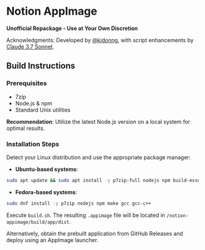 # Notion AppImage

**Unofficial Repackage - Use at Your Own Discretion**

Acknowledgments: Developed by [@kidonng](https://github.com/kidonng/notion-appimage), with script enhancements by [Claude 3.7 Sonnet](https://claude.ai).

## Build Instructions

### Prerequisites
- 7zip
- Node.js & npm
- Standard Unix utilities

**Recommendation**: Utilize the latest Node.js version on a local system for optimal results.

### Installation Steps
Detect your Linux distribution and use the appropriate package manager:

- **Ubuntu-based systems**:
```bash
sudo apt update && sudo apt install -y p7zip-full nodejs npm build-essential
```

- **Fedora-based systems**:
```bash
sudo dnf install -y p7zip nodejs npm make gcc gcc-c++
```

Execute `build.sh`. The resulting `.appimage` file will be located in `/notion-appimage/build/app/dist`.

Alternatively, obtain the prebuilt application from GitHub Releases and deploy using an AppImage launcher.